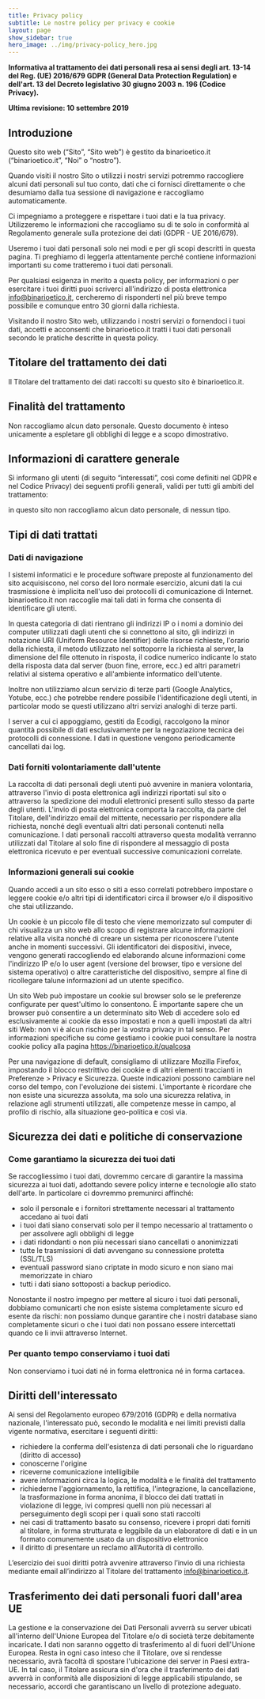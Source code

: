 ```yaml
---
title: Privacy policy
subtitle: Le nostre policy per privacy e cookie
layout: page
show_sidebar: true
hero_image: ../img/privacy-policy_hero.jpg
---
```


**Informativa al trattamento dei dati personali resa ai sensi degli art. 13-14 del Reg. (UE) 2016/679 GDPR (General Data Protection Regulation) e dell'art. 13 del Decreto legislativo 30 giugno 2003 n. 196 (Codice Privacy).**

**Ultima revisione: 10 settembre 2019**

## Introduzione

Questo sito web (“Sito”, “Sito web”) è gestito da binarioetico.it (“binarioetico.it”, “Noi” o “nostro”).

Quando visiti il nostro Sito o utilizzi i nostri servizi potremmo raccogliere alcuni dati personali sul tuo conto, dati che ci fornisci direttamente o che desumiamo dalla tua sessione di navigazione e raccogliamo automaticamente.

Ci impegniamo a proteggere e rispettare i tuoi dati e la tua privacy. Utilizzeremo le informazioni che raccogliamo su di te solo in conformità al Regolamento generale sulla protezione dei dati (GDPR - UE 2016/679).

Useremo i tuoi dati personali solo nei modi e per gli scopi descritti in questa pagina. Ti preghiamo di leggerla attentamente perché contiene informazioni importanti su come tratteremo i tuoi dati personali.

Per qualsiasi esigenza in merito a questa policy, per informazioni o per esercitare i tuoi diritti puoi scriverci all'indirizzo di posta elettronica info@binarioetico.it, cercheremo di risponderti nel più breve tempo possibile e comunque entro 30 giorni dalla richiesta.

Visitando il nostro Sito web, utilizzando i nostri servizi o fornendoci i tuoi dati, accetti e acconsenti che binarioetico.it tratti i tuoi dati personali secondo le pratiche descritte in questa policy.

## Titolare del trattamento dei dati
Il Titolare del trattamento dei dati raccolti su questo sito è binarioetico.it.

## Finalità del trattamento
Non raccogliamo alcun dato personale. Questo documento è inteso unicamente a espletare gli obblighi di legge e a scopo dimostrativo.

## Informazioni di carattere generale
Si informano gli utenti (di seguito “interessati”, così come definiti nel GDPR e nel Codice Privacy) dei seguenti profili generali, validi per tutti gli ambiti del trattamento:

in questo sito non raccogliamo alcun dato personale, di nessun tipo.

## Tipi di dati trattati
### Dati di navigazione
I sistemi informatici e le procedure software preposte al funzionamento del sito acquisiscono, nel corso del loro normale esercizio, alcuni dati la cui trasmissione è implicita nell'uso dei protocolli di comunicazione di Internet. binarioetico.it non raccoglie mai tali dati in forma che consenta di identificare gli utenti.

In questa categoria di dati rientrano gli indirizzi IP o i nomi a dominio dei computer utilizzati dagli utenti che si connettono al sito, gli indirizzi in notazione URI (Uniform Resource Identifier) delle risorse richieste, l'orario della richiesta, il metodo utilizzato nel sottoporre la richiesta al server, la dimensione del file ottenuto in risposta, il codice numerico indicante lo stato della risposta data dal server (buon fine, errore, ecc.) ed altri parametri relativi al sistema operativo e all'ambiente informatico dell'utente.

Inoltre non utilizziamo alcun servizio di terze parti (Google Analytics, Yotube, ecc.) che potrebbe rendere possibile l'identificazione degli utenti, in particolar modo se questi utilizzano altri servizi analoghi di terze parti.

I server a cui ci appoggiamo, gestiti da Ecodigi, raccolgono la minor quantità possibile di dati esclusivamente per la negoziazione tecnica dei protocolli di connessione. I dati in questione vengono periodicamente cancellati dai log.

### Dati forniti volontariamente dall'utente
La raccolta di dati personali degli utenti può avvenire in maniera volontaria, attraverso l'invio di posta elettronica agli indirizzi riportati sul sito o attraverso la spedizione dei moduli elettronici presenti sullo stesso da parte degli utenti. L'invio di posta elettronica comporta la raccolta, da parte del Titolare, dell'indirizzo email del mittente, necessario per rispondere alla richiesta, nonché degli eventuali altri dati personali contenuti nella comunicazione. I dati personali raccolti attraverso questa modalità verranno utilizzati dal Titolare al solo fine di rispondere al messaggio di posta elettronica ricevuto e per eventuali successive comunicazioni correlate.

### Informazioni generali sui cookie
Quando accedi a un sito esso o siti a esso correlati potrebbero impostare o leggere cookie e/o altri tipi di identificatori circa il browser e/o il dispositivo che stai utilizzando.

Un cookie è un piccolo file di testo che viene memorizzato sul computer di chi visualizza un sito web allo scopo di registrare alcune informazioni relative alla visita nonché di creare un sistema per riconoscere l'utente anche in momenti successivi. Gli identificatori dei dispositivi, invece, vengono generati raccogliendo ed elaborando alcune informazioni come l'indirizzo IP e/o lo user agent (versione del browser, tipo e versione del sistema operativo) o altre caratteristiche del dispositivo, sempre al fine di ricollegare talune informazioni ad un utente specifico.

Un sito Web può impostare un cookie sul browser solo se le preferenze configurate per quest'ultimo lo consentono. È importante sapere che un browser può consentire a un determinato sito Web di accedere solo ed esclusivamente ai cookie da esso impostati e non a quelli impostati da altri siti Web: non vi è alcun rischio per la vostra privacy in tal senso. Per informazioni specifiche su come gestiamo i cookie puoi consultare la nostra cookie policy alla pagina https://binarioetico.it/qualcosa

Per una navigazione di default, consigliamo di utilizzare Mozilla Firefox, impostando il blocco restrittivo dei cookie e di altri elementi traccianti in Preferenze > Privacy e Sicurezza. Queste indicazioni possono cambiare nel corso del tempo, con l'evoluzione dei sistemi. L'importante è ricordare che non esiste una sicurezza assoluta, ma solo una sicurezza relativa, in relazione agli strumenti utilizzati, alle competenze messe in campo, al profilo di rischio, alla situazione geo-politica e così via.

## Sicurezza dei dati e politiche di conservazione
### Come garantiamo la sicurezza dei tuoi dati
Se raccogliessimo i tuoi dati, dovremmo cercare di garantire la massima sicurezza ai tuoi dati, adottando severe policy interne e tecnologie allo stato dell'arte. In particolare ci dovremmo premunirci affinché:

- solo il personale e i fornitori strettamente necessari al trattamento accedano ai tuoi dati
- i tuoi dati siano conservati solo per il tempo necessario al trattamento o per assolvere agli obblighi di legge
- i dati ridondanti o non più necessari siano cancellati o anonimizzati
- tutte le trasmissioni di dati avvengano su connessione protetta (SSL/TLS)
- eventuali password siano criptate in modo sicuro e non siano mai memorizzate in chiaro
- tutti i dati siano sottoposti a backup periodico.

Nonostante il nostro impegno per mettere al sicuro i tuoi dati personali, dobbiamo comunicarti che non esiste sistema completamente sicuro ed esente da rischi: non possiamo dunque garantire che i nostri database siano completamente sicuri o che i tuoi dati non possano essere intercettati quando ce li invii attraverso Internet.

### Per quanto tempo conserviamo i tuoi dati
Non conserviamo i tuoi dati né in forma elettronica né in forma cartacea.

## Diritti dell'interessato
Ai sensi del Regolamento europeo 679/2016 (GDPR) e della normativa nazionale, l'interessato può, secondo le modalità e nei limiti previsti dalla vigente normativa, esercitare i seguenti diritti:

- richiedere la conferma dell'esistenza di dati personali che lo riguardano (diritto di accesso)
- conoscerne l'origine
- riceverne comunicazione intelligibile
- avere informazioni circa la logica, le modalità e le finalità del trattamento
- richiederne l'aggiornamento, la rettifica, l'integrazione,	la cancellazione, la trasformazione in forma anonima, il blocco dei dati trattati in violazione di legge, ivi compresi quelli non più necessari al perseguimento degli scopi per i quali sono stati	raccolti
- nei casi di trattamento basato su consenso, ricevere i propri dati forniti al titolare, in forma strutturata e leggibile da un elaboratore di dati e in un formato comunemente usato da un dispositivo elettronico
- il diritto di presentare un reclamo all’Autorità di controllo.

L’esercizio dei suoi diritti potrà avvenire attraverso l’invio di una richiesta mediante email all’indirizzo al Titolare del trattamento info@binarioetico.it.

## Trasferimento dei dati personali fuori dall'area UE
La gestione e la conservazione dei Dati Personali avverrà su server ubicati all'interno dell'Unione Europea del Titolare e/o di società terze debitamente incaricate. I dati non saranno oggetto di trasferimento al di fuori dell'Unione Europea. Resta in ogni caso inteso che il Titolare, ove si rendesse necessario, avrà facoltà di spostare l'ubicazione dei server in Paesi extra-UE. In tal caso, il Titolare assicura sin d'ora che il trasferimento dei dati avverrà in conformità alle disposizioni di legge applicabili stipulando, se necessario, accordi che garantiscano un livello di protezione adeguato.


